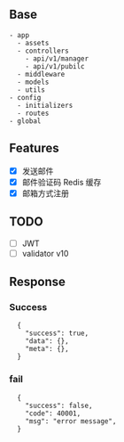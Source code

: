 ## Base

```
- app
  - assets
  - controllers
    - api/v1/manager
    - api/v1/pubilc
  - middleware
  - models
  - utils
- config
  - initializers
  - routes
- global

```

## Features

- [x] 发送邮件
- [x] 邮件验证码 Redis 缓存
- [x] 邮箱方式注册

## TODO

- [ ] JWT
- [ ] validator v10

## Response

### Success

```
  {
    "success": true,
    "data": {},
    "meta": {},
  }
```

### fail

```
  {
    "success": false,
    "code": 40001,
    "msg": "error message",
  }
```
